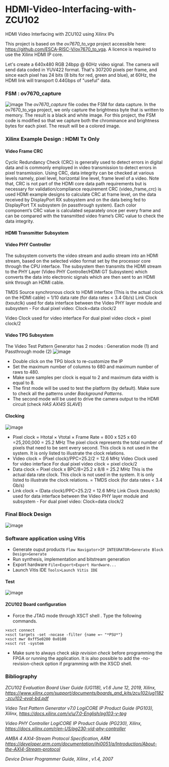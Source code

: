 # HDMI-Video-Interfacing-with-ZCU102
HDMI Video Interfacing with ZCU102 using Xilinx IPs

This project is based on the *ov7670\_to\_vga* project accessible here: https://github.com/ESCA-RISC-V/ov7670_to_vga.
A licence is required to use the Xilinx HDMI IP core. 

Let's create a 640x480 RGB 24bpp @ 60Hz video signal. The camera will send data coded in YUV422 format. That's 307200 pixels per frame, and since each pixel has 24 bits (8 bits for red, green and blue), at 60Hz, the HDMI link will transport 0.44Gbps of "useful" data. 

###	FSM : ov7670_capture
![image](https://user-images.githubusercontent.com/58849076/189544568-7a664f5e-d259-4dac-9dd1-b8256a37eca7.png)
The *ov7670\_capture* file codes the FSM for data capture. In the ov7670\_to\_vga project, we only capture the brightness byte that is written to memory. The result is a black and white image. For this project, the FSM code is modified so that we capture both the chrominance and brightness bytes for each pixel. The result will be a colored image.

### Xilinx Example Design : HDMI Tx Only

#### Video Frame CRC
Cyclic Redundancy Check (CRC) is generally used to detect errors in digital data and is commonly employed in video transmission to detect errors in pixel transmission. Using CRC, data integrity can be checked at various levels namely, pixel level, horizontal line level, frame level of a video.
Note that, CRC is not part of the HDMI core data path requirements but is necessary for validation/compliance requirement
CRC (video_frame_crc) is used HDMI example designs to calculate CRC at frame level, on the data received by DisplayPort RX subsystem and on the data being fed to DisplayPort TX subsystem (in passthrough system). Each color component’s CRC value is calculated separately once per every frame and can be compared with the transmitted video frame’s CRC value to check the data integrity.
#### 	HDMI Transmitter Subsystem

#### Video PHY Controller
The subsystem converts the video stream and audio stream into an HDMI stream, based on the selected video format set by the processor core through the CPU interface. The subsystem then transmits the HDMI stream to the PHY Layer (Video PHY Controller/HDMI GT Subsystem) which converts the data into electronic signals which are then sent to an HDMI sink through an HDMI cable. 

TMDS Source synchronous clock to HDMI interface (This is the actual clock on the HDMI cable) = 1/10 data rate (for data rates < 3.4 Gb/s)
Link Clock (txoutclk) used for data interface between the Video PHY layer module and subsystem -  For dual pixel video: Clock=data clock/2 

Video Clock used for video interface For dual pixel video clock = pixel clock/2

#### Video TPG Subsystem
The Video Test Pattern Generator has 2 modes : Generation mode (1) and Passthrough mode (2)
![image](https://user-images.githubusercontent.com/58849076/189556212-399f6b6c-5c09-486a-8e97-10563b18b26c.png)
- Double click on the TPG block to re-customize the IP
- Set the maximum number of columns to 680 and maximum number of raws to 480.
- Make sure samples per clock is equal to 2 and maximum data width is equal to 8.
- The first mode will be used to test the platform (by default). Make sure to check all the patterns under _Background Patterns_.
- The second mode will be used to drive the camera output to the HDMI circuit (check _HAS AXI4S SLAVE_)

#### Clocking


![image](https://user-images.githubusercontent.com/58849076/189557644-0d997192-c620-40fd-bc00-4ae6964c0a4e.png)

- Pixel clock = Htotal × Vtotal × Frame Rate = 800 x 525 x 60 =25,200,000 = 25.2 MHz 
The pixel clock represents the total number of pixels that need to be sent every second. This clock is not used in the system. It is only listed to illustrate the clock relations.
- Video clock = (Pixel clock)/PPC=25.2/2 = 12.6 MHz
Video Clock used for video interface For dual pixel video clock = pixel clock/2
- Data clock = Pixel clock x BPC/8=25.2 x 8/8 = 25.2 MHz
This is the actual data rate clock. This clock is not used in the system. It is only listed to illustrate the clock relations. = TMDS clock (for data rates < 3.4 Gb/s) 
- Link clock = (Data clock)/PPC=25.2/2 = 12.6 MHz
Link Clock (txoutclk) used for data interface between the Video PHY layer module and subsystem -  For dual pixel video: Clock=data clock/2 


### Final Block Design
![image](https://user-images.githubusercontent.com/58849076/189553895-af7207ee-2435-4866-b954-6690848f7068.png)

### 

### Software application using Vitis
- Generate ouput products ```Flow Navigator>IP INTEGRATOR>Generate Block Design>Generate```
- Run synthesis, implementation and bitstream generation
- Export hardware ```File>Export>Export Hardware...```
- Launch Vitis IDE ```Tools>Launch Vitis IDE```

#### Test 
![image](https://user-images.githubusercontent.com/58849076/189554341-9c95341b-5dfa-40f8-ad7a-1de6f1c671a0.png)

#### ZCU102 Board configuration 
- Force the JTAG mode through XSCT shell . Type the following commands.
```
>xsct connect 
>xsct targets -set -nocase -filter {name =~ "*PSU*"}
>xsct mwr 0xff5e0200 0x0100
>xsct rst -system
```
- Make sure to always check _skip revision check_ before programming the FPGA or running the application. It is also possible to add the -no-revision-check option if prgramming with the XSCD shell.
 
### Bibliography
_ZCU102 Evaluation Board User Guide (UG118), v1.6 June 12, 2019, Xilinx, https://www.xilinx.com/support/documents/boards_and_kits/zcu102/ug1182-zcu102-eval-bd.pdf_

_Video Test Pattern Generator v7.0 LogiCORE IP Product Guide (PG103), Xilinx, https://docs.xilinx.com/v/u/7.0-English/pg103-v-tpg_

_Video PHY Controller LogiCORE IP Product Guide (PG230), Xilinx, https://docs.xilinx.com/r/en-US/pg230-vid-phy-controller_ 

_AMBA 4 AXI4-Stream Protocol Specification, ARM https://developer.arm.com/documentation/ihi0051/a/Introduction/About-the-AXI4-Stream-protocol_

_Device Driver Programmer Guide, Xilinx , v1.4, 2007_
